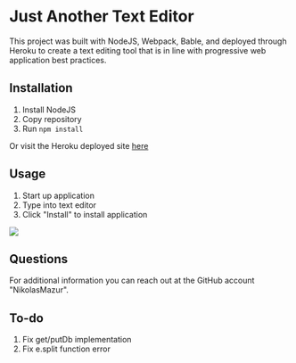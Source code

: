 # Just Another Text Editor
This project was built with NodeJS, Webpack, Bable, and deployed through Heroku to create a text editing tool that is in line with progressive web application best practices.
## Installation
1. Install NodeJS
2. Copy repository
3. Run `npm install`

Or visit the Heroku deployed site [here](https://nm-text-editor.herokuapp.com/)

## Usage
1. Start up application
2. Type into text editor
3. Click "Install" to install application

![](./assets/jate.png)

## Questions
For additional information you can reach out at the GitHub account "NikolasMazur".

## To-do
1. Fix get/putDb implementation
2. Fix e.split function error